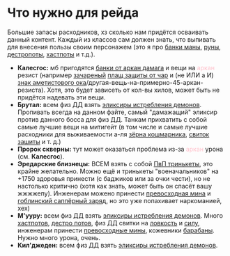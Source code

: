 # Что нужно для рейда #

Большие запасы расходников, хз сколько нам придётся осваивать данный контент. Каждый из классов сам должен знать, что выпивать для внесения пользы своим персонажем (это я про [банки маны](https://ru.tbc.wowhead.com/item=22832), [руны](https://ru.tbc.wowhead.com/item=20520), [дестропоты](https://ru.tbc.wowhead.com/item=22839), [хастпоты](https://ru.tbc.wowhead.com/spell=28564) и т.д.).

 - **Калесгос:** мб пригодятся [банки от аркан дамага](https://ru.tbc.wowhead.com/spell=28575) и вещи на <span style="color:pink"> аркан </span> резист (например [зачареный](https://ru.tbc.wowhead.com/spell=34005) [плащ защиты от чар](https://ru.tbc.wowhead.com/item=30831) и (не ИЛИ а И) [знак аметистового ока](https://ru.tbc.wowhead.com/item=31113)/другая-вещь-на-примерно-45-аркан-резиста). Хотя, это будет зависеть от кол-вы хилов, может быть не придётся надевать эти вещи.
 - **Брутал:** всем физ ДД взять [эликсиры истребления демонов](https://ru.tbc.wowhead.com/item=9224/). Пропивать всегда на данном файте, самый "дамажащий" эликсир против данного босса для физ ДД. Танкам прихватить с собой самые лучшие вещи на митигейт (в том числе и самые лучшие расходники для выживаемости а-ля [зёрна кошмарника](https://ru.tbc.wowhead.com/item=22797), [свиток зашиты](https://ru.tbc.wowhead.com/item=27500) и т. д.)
 - **Пророк скверны:** тут может оказаться проблема из-за <span style="color:pink"> аркан </span> урона (см. **Калесгос**).
 - **Эредарские близнецы:** ВСЕМ взять с собой [ПвП тринькеты](https://ru.tbc.wowhead.com/item=30349), это крайне желательно. Можно ещё и тринькеты "военачальников" на +1750 здоровья принести (с баджиков или за очки чести), но не настолько критично (хотя как знать, может быть он спасёт вашу жжжжепу). Инженерам можено принести [превосходная мина](https://ru.tbc.wowhead.com/item=23827) и [гоблинский саппёрный заряд](https://ru.tbc.wowhead.com/item=10646), но это уже попахивает наркоманией, хех)
 - **М'ууру:** всем физ ДД взять [эликсиры истребления демонов](https://ru.tbc.wowhead.com/item=9224/). Много [хастпотов](https://ru.tbc.wowhead.com/item=22838), [дестро потов](https://ru.tbc.wowhead.com/item=22839), физ ДД свитки на [ловкость](https://ru.tbc.wowhead.com/item=27498) и [силу](https://ru.tbc.wowhead.com/item=27503), инженерам принести [превосходные мины](https://ru.tbc.wowhead.com/item=23827), кожевники [барабаны](https://ru.tbc.wowhead.com/item=185848/). Нужно много урона, очень. 
 - **Кил'джеден:** всем физ ДД взять [эликсиры истребления демонов](https://ru.tbc.wowhead.com/item=9224/).
